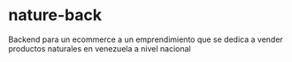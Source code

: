 # nature-back
Backend para un ecommerce a un emprendimiento que se dedica a vender productos naturales en venezuela a nivel nacional
